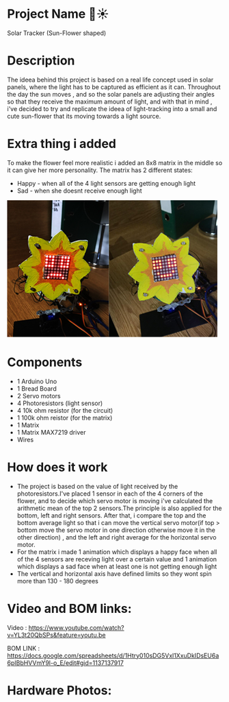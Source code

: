 # Project Name :sunflower::sunny:
Solar Tracker (Sun-Flower shaped)

# Description
The ideea behind this project is based on a real life concept used in solar panels, where the light has to be captured as
efficient as it can. Throughout the day the sun moves , and so the solar panels are adjusting their angles so that they 
receive the maximum amount of light, and with that in mind , i've decided to try and replicate the ideea of light-tracking 
into a small and cute sun-flower that its moving towards a light source.

# Extra thing i added
To make the flower feel more realistic i added an 8x8 matrix in the middle so it can give her more personality.
The matrix has 2 different states:
- Happy - when all of the 4 light sensors are getting enough light 
- Sad - when she doesnt receive enough light

![](faces2.jpg)

# Components
- 1 Arduino Uno
- 1 Bread Board
- 2 Servo motors
- 4 Photoresistors (light sensor)
- 4 10k ohm resistor (for the circuit)
- 1 100k ohm reistor (for the matrix)
- 1 Matrix
- 1 Matrix MAX7219 driver
- Wires

# How does it work
- The project is based on the value of light received by the photoresistors.I've placed 1 sensor in each of the 4 corners of the flower,
and to decide which servo motor is moving i've calculated the arithmetic mean of the top 2 sensors.The principle is also 
applied for the bottom, left and right sensors. After that, i compare the top and the bottom average light so that i can
move the vertical servo motor(if top > bottom move the servo motor in one direction otherwise move it in the other direction)
, and the left and right average for the horizontal servo motor.
- For the matrix i made 1 animation which displays a happy face when 
all of the 4 sensors are receving light over a certain value and 1 animation which displays a sad face when at least one is not
getting enough light
- The vertical and horizontal axis have defined limits so they wont spin more than 130 - 180 degrees 

# Video and BOM links:
Video : https://www.youtube.com/watch?v=YL3t20QbSPs&feature=youtu.be

BOM LINK : https://docs.google.com/spreadsheets/d/1Htry010sDG5Vxl1XxuDkIDsEU6a6pIBbHVVmY9l-o_E/edit#gid=1137137917

# Hardware Photos:

